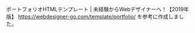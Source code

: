 ポートフォリオHTMLテンプレート | 未経験からWebデザイナーへ！【2019年版】 https://webdesigner-go.com/template/portfolio/
を参考に作成しました。